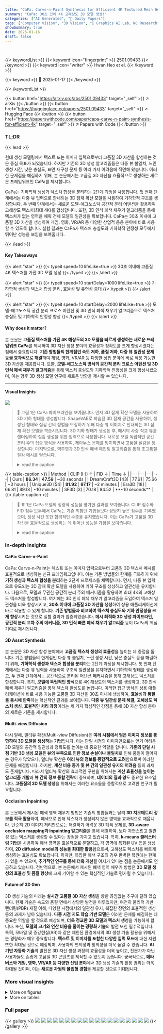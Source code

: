 ```yaml
---
title: "CaPa: Carve-n-Paint Synthesis for Efficient 4K Textured Mesh Generation"
summary: "CaPa: 30초 만에 4K 고해상도 3D 모델 생성!"
categories: ["AI Generated", "🤗 Daily Papers"]
tags: ["Computer Vision", "3D Vision", "🏢 Graphics AI Lab, NC Research",]
showSummary: true
date: 2025-01-16
draft: false
---
```


<br>

{{< keywordList >}}
{{< keyword icon="fingerprint" >}} 2501.09433 {{< /keyword >}}
{{< keyword icon="writer" >}} Hwan Heo et el. {{< /keyword >}}
 
{{< keyword >}} 🤗 2025-01-17 {{< /keyword >}}
 
{{< /keywordList >}}

{{< button href="https://arxiv.org/abs/2501.09433" target="_self" >}}
↗ arXiv
{{< /button >}}
{{< button href="https://huggingface.co/papers/2501.09433" target="_self" >}}
↗ Hugging Face
{{< /button >}}
{{< button href="https://paperswithcode.com/paper/capa-carve-n-paint-synthesis-for-efficient-4k" target="_self" >}}
↗ Papers with Code
{{< /button >}}




### TL;DR


{{< lead >}}

현대 생성 모델링에서 텍스트 또는 이미지 입력으로부터 고품질 3D 자산을 합성하는 것은 중심 목표가 되었습니다. 하지만 기존의 3D 생성 알고리즘들은 다중 뷰 불일치, 느린 생성 시간, 낮은 충실도, 표면 재구성 문제 등 여러 가지 어려움에 직면해 왔습니다. 이러한 문제점을 해결하기 위해, 본 논문에서는 고품질 3D 자산을 효율적으로 생성하는 새로운 프레임워크인 CaPa를 제시합니다.

CaPa는 기하학적 생성과 텍스처 합성을 분리하는 2단계 과정을 사용합니다. 첫 번째 단계에서는 다중 뷰 입력으로 안내되는 3D 잠재 확산 모델을 사용하여 기하학적 구조를 생성합니다. 두 번째 단계에서는 새로운 모델-애그노스틱 공간적 분리 어텐션을 활용하여 고해상도 텍스처(최대 4K)를 합성합니다. 또한, 3D 인식 폐색 채우기 알고리즘을 통해 텍스처가 없는 영역을 채워 전체 모델의 일관성을 확보합니다. CaPa는 30초 이내에 고품질 3D 자산을 생성하여 게임, 영화, VR/AR 등 다양한 상업적 응용 분야에 바로 사용할 수 있도록 합니다. 실험 결과는 CaPa가 텍스처 충실도와 기하학적 안정성 모두에서 뛰어난 성능을 보임을 보여줍니다.

{{< /lead >}}


#### Key Takeaways

{{< alert "star" >}}
{{< typeit speed=10 lifeLike=true >}} 30초 이내에 고품질 4K 텍스처를 가진 3D 모델 생성 {{< /typeit >}}
{{< /alert >}}

{{< alert "star" >}}
{{< typeit speed=10 startDelay=1000 lifeLike=true >}} 기하학적 생성과 텍스처 합성 분리, 효율성 및 유연성 증대 {{< /typeit >}}
{{< /alert >}}

{{< alert "star" >}}
{{< typeit speed=10 startDelay=2000 lifeLike=true >}} 모델-애그노스틱 공간 분리 크로스 어텐션 및 3D 인식 폐색 채우기 알고리즘으로 텍스처 충실도 및 기하학적 안정성 향상 {{< /typeit >}}
{{< /alert >}}

#### Why does it matter?
본 논문은 **고품질 텍스처를 가진 4K 해상도의 3D 모델을 빠르게 생성하는 새로운 프레임워크 CaPa**를 제시하여 3D 자산 생성 분야의 효율성과 정확도를 크게 향상시켰다는 점에서 중요합니다. **기존 방법들의 한계점인 속도 저하, 품질 저하, 다중 뷰 일관성 문제 등을 효과적으로 해결**하여 게임, 영화, VR/AR 등 다양한 상업 분야에 바로 적용 가능한 3D 자산을 제공합니다. 또한, **모델-애그노스틱 방식의 공간적 분리 크로스 어텐션 및 3D 인식 폐색 채우기 알고리즘**을 통해 텍스처 충실도와 기하학적 안정성을 크게 향상시켰으며, 이는 향후 3D 생성 모델 연구에 새로운 방향을 제시할 수 있습니다.

------
#### Visual Insights



![](https://arxiv.org/html/2501.09433/x1.png)

> 🔼 그림 1은 CaPa 파이프라인을 보여줍니다. 먼저 3D 잠재 확산 모델을 사용하여 3D 기하 형태를 생성합니다. ShapeVAE로 학습된 3D 잠재 공간을 사용하여, 생성된 형태와 질감 간의 정렬을 보장하기 위해 다중 뷰 이미지로 안내되는 3D 잠재 확산 모델을 학습시킵니다. 3D 기하 형태가 생성된 후, 메시의 사중 직교 뷰를 렌더링하여 질감 생성을 위한 입력으로 사용합니다. 새로운 모델 독립적인 공간 분리 주의 집중 방식을 사용하여, 제아누스 문제를 방지하면서 고품질 질감을 생성합니다. 마지막으로, 역투영과 3D 인식 폐색 페인팅 알고리즘을 통해 초고품질 질감 메시를 얻습니다.
> <details>
> <summary>read the caption</summary>
> Figure 1: CaPa pipeline. We first generate 3D geometry using a 3D latent diffusion model. Using the learned 3D latent space with ShapeVAE, we train a 3D Latent Diffusion Model that generates 3D geometries, guided by multi-view images to ensure alignment between the generated shape and texture. After the 3D geometry is created, we render four orthogonal views of the mesh, which serve as inputs for texture generation. To produce a high-quality texture while preventing the Janus problem, we utilize a novel, model-agnostic spatially decoupled attention. Finally, we obtain a hyper-quality textured mesh through back projection and a 3D-aware occlusion inpainting algorithm.
> </details>





{{< table-caption >}}
| Method | CLIP (I-I) ↑ | FID ↓ | Time ↓ |
|---|---|---|---|
| Ours | **86.34** | **47.56** | ~30 seconds |
| DreamCraft3D [43] | 77.61 | 75.66 | ~3 hours |
| Unique3D [54] | **81.92** | **67.17** | ~2 minutes |
| Era3D [18] | 66.81 | 89.18 | ~10 minutes |
| SF3D [3] | 70.18 | 84.52 | **~10 seconds** |{{< /table-caption >}}

> 🔼 표 1은 CaPa 모델의 정량적 성능을 평가한 결과를 보여줍니다. CLIP 점수와 FID 점수 모두에서 CaPa는 기존 최첨단 기법들보다 상당히 높은 점수를 기록했으며, 생성 시간 또한 합리적인 수준을 유지했습니다. 이는 CaPa가 고품질 3D 자산을 효율적으로 생성하는 데 뛰어난 성능을 가짐을 보여줍니다.
> <details>
> <summary>read the caption</summary>
> Table 1:  Quantitative results.  CaPa outperforms all the competitors by a significant margin in both CLIP score and FID score, with a reasonable generation time.
> </details>





### In-depth insights


#### CaPa: Carve-n-Paint
CaPa: Carve-n-Paint는 텍스트 또는 이미지 입력으로부터 고품질 3D 텍스처 메시를 효율적으로 생성하는 신규 프레임워크입니다. 이는 기존 방법들의 한계를 극복하기 위해 **기하 생성과 텍스처 합성을 분리**하는 2단계 프로세스를 채택합니다. 먼저, 다중 뷰 입력으로 유도되는 3D 잠재 확산 모델을 사용하여 기하 구조를 생성하고 일관성을 유지합니다. 다음으로, 모델과 무관한 공간적 분리 주의 메커니즘을 활용하여 최대 4K의 고해상도 텍스처를 합성합니다. 여기에는 3D 인식 폐색 채우기 알고리즘을 도입하여 텍스처 일관성을 더욱 향상시키고, **30초 이내에 고품질 3D 자산을 생성**하여 상용 애플리케이션에 바로 적용할 수 있게 합니다.  **기존 방법들과 비교하여 텍스처 충실도와 기하 안정성을 크게 향상**시키는 것으로 실험 결과가 입증되었습니다.  **메시 최적화 3D 생성 파이프라인, 공간적 분리 교차 주의 메커니즘, 3D 인식 빠른 폐색 채우기 알고리즘** 등이 CaPa의 핵심 기여로 제시됩니다.

#### 3D Asset Synthesis
본 논문은 3D 자산 합성 분야에서 **고품질 텍스처 생성의 효율성**을 높이는 데 중점을 둡니다. 기존 방법들의 한계점인 다중 뷰 불일치, 느린 생성 시간, 낮은 충실도 등을 해결하기 위해, **기하학적 생성과 텍스처 합성을 분리**하는 2단계 과정을 제시합니다. 첫 번째 단계에서는 다중 뷰 입력을 사용하여 구조적 일관성을 유지하면서 기하학적 형태를 생성하고, 두 번째 단계에서는 공간적으로 분리된 어텐션 메커니즘을 통해 고해상도 텍스처를 합성합니다. 특히, **모델에 독립적인 방식**으로 4K 해상도의 텍스처를 생성하고, 3D 인식 폐색 채우기 알고리즘을 통해 텍스처 완성도를 높입니다. 이러한 접근 방식은 상용 애플리케이션에 바로 사용 가능한 고품질 3D 자산을 30초 이내에 생성하여, **효율성과 품질을 동시에 만족**하는 혁신적인 결과를 보여줍니다.  **다중 뷰 일관성 문제 해결**, **고해상도 텍스처 생성**, **효율적인 처리 과정**이라는 세 가지 핵심적인 강점을 통해 3D 자산 합성 분야의 새로운 기준을 제시합니다.

#### Multi-view Diffusion
다시 말해, 멀티뷰 확산(Multi-view Diffusion)은 **여러 시점에서 얻은 이미지 정보를 통합하여 3D 모델을 생성하는 기법**입니다. 이는 단일 시점의 이미지만으로는 얻기 어려운 3D 모델의 공간적 일관성과 정확도를 높이는 데 중요한 역할을 합니다.  **기존의 단일 시점 기반 3D 생성 모델은 뷰의 부족으로 인한 정보 손실이나 불일치**로 인해 품질이 떨어지는 경우가 많았으나, 멀티뷰 확산은 **여러 뷰의 정보를 종합적으로 고려**함으로써 이러한 문제를 해결합니다. 하지만, **계산 비용 증가 및 뷰 간의 일관성 유지의 어려움** 등의 과제도 존재합니다.  따라서 멀티뷰 확산의 효과적인 구현을 위해서는 **계산 효율성을 높이는 알고리즘 개발**과 **뷰 간의 정보 통합 전략**이 중요하며, **데이터의 질과 양**도 중요한 요소입니다.  **고품질의 3D 모델 생성**을 위해서는 이러한 요소들을 종합적으로 고려한 연구가 필요합니다.

#### Occlusion Inpainting
본 논문에서 제시된 폐색 영역 채우기 방법은 기존의 방법들과는 달리 **3D 지오메트리 정보를 적극 활용**하여, 폐색으로 인해 텍스처가 생성되지 않은 영역을 효과적으로 채웁니다. 단순히 2D 이미지 처리만으로는 해결하기 어려운 3D 폐색 문제를, **3D-aware occlusion mapping과 inpainting 알고리즘**을 통해 해결하여, 보다 자연스럽고 일관성 있는 텍스처를 생성할 수 있다는 장점을 가지고 있습니다. 특히, **k-means 클러스터링 기법**을 사용하여 폐색 영역을 효율적으로 분할하고, 각 영역에 특화된 UV 맵을 생성하여, **2D diffusion model의 성능을 최대한 활용**함으로써, 고해상도 텍스처를 빠르게 생성하는 효율성도 확보합니다.  하지만, 복잡한 폐색 구조의 경우 완벽한 복원에는 한계가 있을 수 있으며, **추가적인 연구를 통해 더욱 개선**될 여지가 있다는 점을 논문에서도 언급하고 있습니다.  전반적으로, 본 논문에서 제시된 폐색 영역 채우기 방법은 **3D 모델 생성의 효율성 및 품질 향상**에 크게 기여할 수 있는 핵심적인 기술로 평가될 수 있습니다.

#### Future of 3D Gen
3D 생성 기술의 미래는 **실시간 고품질 3D 자산 생성**을 향한 끊임없는 추구에 달려 있습니다.  현재 기술은 속도와 품질 면에서 상당한 발전을 이루었지만, 여전히 물리적 기반 렌더링(PBR) 재질 이해, 다양한 시점에서의 일관성 유지, 복잡한 장면의 효율적인 생성 등의 과제가 남아 있습니다. **다중 시점 지도 학습 기반 모델**은 이러한 문제를 해결하는 데 중요한 역할을 할 것으로 예상되며, **더욱 정교한 3D 모델과 텍스처 생성**을 가능하게 합니다. 또한, **모델의 크기와 연산 비용을 줄이는 경량화 기술**의 발전 또한 필수적입니다. 특히, 모바일 및 증강현실(AR)과 같은 제한된 환경에서의 3D 생성 기술 활용을 위해서는 경량화가 매우 중요합니다.  **텍스트 및 이미지를 포함한 다양한 입력 모드**에 대한 지원 또한 확대될 것으로 예상되며, 사용자의 편의성과 창의성을 더욱 높일 수 있습니다.  **AI 기반 자동화 기술**의 발전은 3D 자산 생성 과정의 효율성을 더욱 높이고, 전문가가 아닌 사용자들도 손쉽게 고품질 3D 콘텐츠를 제작할 수 있도록 돕습니다.  궁극적으로, **메타버스와 게임, 영화, VR/AR 등 다양한 산업 분야**에서 3D 생성 기술의 활용 범위는 더욱 확대될 것이며, 이는 **새로운 차원의 몰입형 경험**을 제공할 것으로 기대됩니다.


### More visual insights

<details>
<summary>More on figures
</summary>


![](https://arxiv.org/html/2501.09433/x2.png)

> 🔼 그림 2는 CaPa 모델의 핵심 구성 요소인 공간적으로 분리된 크로스 어텐션(Spatially Decoupled Cross Attention) 메커니즘을 보여줍니다.  이 메커니즘은 주어진 3D 기하 구조에 대해 고품질의 다중 뷰 이미지를 생성하기 위해 설계되었으며, 모델과 무관하게(model-agnostic) 동작합니다.  기존의 다중 뷰 이미지 생성 방식과 달리, 노이즈 제거 U-Net 내부의 크로스 어텐션 과정에서 은닉 특징 채널(hidden feature channels)을 복제하여 각 복제된 채널이 특정 뷰에만 집중하도록 합니다. 이를 통해 각 뷰의 공간적 정보가 독립적으로 처리되면서도 일관성을 유지할 수 있습니다.  또한, 이러한 모델 독립적인 설계 덕분에 외부 ControlNet을 활용하여 입력 메시에 정렬된 텍스처를 생성하는 데 도움을 받을 수 있습니다.
> <details>
> <summary>read the caption</summary>
> Figure 2: Spatially Decoupled Cross Attention. To produce high-quality multi-view images for a given geometry, we design a model-agnostic Spatially Decoupled Cross Attention. During cross-attention in denoising U-Net, we replicate hidden feature channels so that each duplicated channels focuses solely on the designated view. Since the design is model-agnostic, we can utilize an external ControlNet to guide the textures aligned with the input mesh.
> </details>



![](https://arxiv.org/html/2501.09433/x3.png)

> 🔼 그림 3은 CaPa의 3D-Aware Occlusion Inpainting 알고리즘을 보여줍니다. 먼저, 텍스처가 생성되지 않은(occluded) 면들의 법선 벡터와 공간 좌표를 클러스터링합니다. 클러스터 중심을 새로운 뷰포인트로 사용하여 투영 매핑을 통해 특수한 UV 맵을 생성합니다. 이 UV 맵은 표면의 지역적 특징(surface locality)을 보존하여 2D 확산 기반의 인페인팅(inpainting)을 통해 텍스처가 없는 영역을 효과적으로 채울 수 있도록 합니다. 이 UV 맵은 오직 폐색 영역을 채우는 용도로만 사용됩니다.
> <details>
> <summary>read the caption</summary>
> Figure 3: 3D-Aware Occlusion Inpainting. First, we cluster the normal and spatial coordinates of the occluded face. Using clustered centers as viewpoints, we create specialized UV maps through projection mapping. This approach captures surface locality, allowing 2D diffusion-based inpainting to effectively fill occluded regions. Note that this UV map is utilized solely for occlusion.
> </details>



![](https://arxiv.org/html/2501.09433/extracted/6135590/figs/other_texture.png)

> 🔼 본 그림은 기존의 텍스처 생성 방법과 CaPa의 텍스처 생성 결과를 비교하여 CaPa의 우수성을 보여줍니다. 기존 방법들은 뷰 간의 일관성이 부족하여 Janus 문제(여러 얼굴이 나타나는 현상)가 발생했지만, CaPa는 독창적인 공간적 분리 어텐션(Spatially Decoupled Attention) 기법을 사용하여 이 문제를 효과적으로 해결하고 일관된 텍스처를 생성합니다. 이는  ID 일관성을 유지하면서 고품질 텍스처를 생성하는 CaPa의 능력을 시각적으로 보여줍니다.
> <details>
> <summary>read the caption</summary>
> Figure 4: Comparison of Texturing Method. Unlike prior works, CaPa effectively resolved the Janus problem with consistent ID.
> </details>



![](https://arxiv.org/html/2501.09433/x4.png)

> 🔼 이 그림은 CaPa를 최첨단 이미지 투 3D 변환 방법들과 비교하여, 생성된 3D 자산의 품질을 보여줍니다. 모든 자산은 공식 코드를 사용하여 다각형 메쉬로 변환되었습니다. CaPa는 특히 후면 및 측면 뷰에서 기하학적 안정성과 질감 품질 면에서 다른 방법들보다 훨씬 뛰어난 성능을 보여줍니다. 후면 및 측면 뷰의 시각적 충실도와 질감 일관성이 특히 향상되었습니다.
> <details>
> <summary>read the caption</summary>
> Figure 5: Qualitative Comparison of Image-to-3D Generation. We compare CaPa with state-of-the-art Image-to-3D methods. Here, all the assets are converted to polygonal mesh, using its official code. The proposed CaPa significantly outperforms both geometry stability and texture quality, especially for the back and side view’s visual fidelity and texture coherence.
> </details>



![](https://arxiv.org/html/2501.09433/x5.png)

> 🔼 그림 6은 CaPa 모델의 ablation study 결과를 보여줍니다. (a)는 다중 뷰 가이드를 사용했을 때 기하학적 품질이 크게 향상됨을 보여줍니다. (b)는 CaPa의 공간적으로 분리된 어텐션 메커니즘이 제이너스 문제(Janus problem)를 효과적으로 해결하고 고품질의 질감 일관성을 달성함을 보여줍니다. (c)는 CaPa의 폐색 보간법(occlusion inpainting)이 Paint3D [59] 논문에서 제시된 UV-ControlNet과 같은 기존의 보간법보다 성능이 우수함을 보여줍니다.
> <details>
> <summary>read the caption</summary>
> Figure 6: Ablation Study. (a) demonstrates that using multi-view guidance significantly increases the geometry quality. (b) shows our Spatially Decoupled Attention effectively resolves the Janus problem, achieving high-fidelity texture coherence, (c) reveals our occlusion inpainting outperforms previous inpainting methods like UV-ControlNet, presented in Paint3D [59].
> </details>



![](https://arxiv.org/html/2501.09433/extracted/6135590/figs/scalability.png)

> 🔼 그림 7은 CaPa의 확장성을 보여줍니다. (a)는 CaPa의 기본 결과물이고, (b)는 '오렌지색 소파, 오렌지색 과육'이라는 텍스트 프롬프트를 사용하여 3D 페인팅 결과를 보여줍니다. CaPa의 텍스처 생성은 3D 페인팅으로 매끄럽게 확장되어 생성된 자산을 스타일링합니다. (c)는 사전 훈련된 LoRA(풍선 스타일)를 추가적인 3D 특정 재훈련 없이 활용할 수 있도록 하는 CaPa의 모델 독립적 접근 방식을 보여줍니다.
> <details>
> <summary>read the caption</summary>
> Figure 7: Scalability of CaPa. (a) Original result of CaPa. (b) 3D inpainting result using text-prompt (“orange sofa, orange pulp”). CaPa’s texture generation extends smoothly to 3D inpainting, stylizing the generated asset. (c) CaPa w/ LoRA [14] adaptation. The model-agnostic approach allows CaPa to leverage pre-trained LoRA (balloon style) without additional 3D-specific retraining.
> </details>



![](https://arxiv.org/html/2501.09433/x6.png)

> 🔼 그림 8은 CaPa가 물리 기반 렌더링(PBR) 머티리얼을 분리할 수 있는 능력을 보여줍니다. 이 그림은 '도시', '스튜디오', '밤'의 세 가지 조명 조건에서 PBR 인식 생성 결과를 보여줍니다. Blender의 기본 환경 설정을 사용하여 생성되었습니다. CaPa는 다양한 조명 환경에 효과적으로 적응하여 PBR 인식 자산 생성의 잠재력을 강조합니다.  즉, CaPa가 생성한 3D 모델이 다양한 조명 환경에서도 일관된 외관을 유지하며, 물리 기반 렌더링(PBR) 머티리얼에 대한 이해도를 가지고 있음을 보여줍니다.
> <details>
> <summary>read the caption</summary>
> Figure 8: Result of the CaPa with PBR Understanding. We demonstrate CaPa’s capability for disentangling physically based rendering (PBR) materials. The figure shows PBR-aware generation results under various lighting conditions: ‘city,’ ‘studio,’ and ‘night,’ using Blender’s default environment settings [7]. As shown, CaPa effectively adapts to different light environments, highlighting its potential for PBR-aware asset generation.
> </details>



![](https://arxiv.org/html/2501.09433/x7.png)

> 🔼 그림 10은 CaPa의 추가적인 이미지-투-3D 결과를 보여줍니다. CaPa는 텍스트 및 비주얼 입력으로 다양한 물체를 생성할 수 있습니다. 결과는 다양한 범주에서 CaPa의 다양성을 보여주며, 실용적인 3D 자산 생성 방법론에서 중요한 발전을 이루었음을 보여줍니다.
> <details>
> <summary>read the caption</summary>
> Figure 9: Additional Image-to-3D Results of CaPa. CaPa can generate diverse objects from textual, and visual input. The result demonstrates our diversity across the various categories, marking a significant advancement in practical 3D asset generation methodologies.
> </details>



![](https://arxiv.org/html/2501.09433/x8.png)

> 🔼 이 그림은 CaPa 모델이 생성한 3D 모델의 품질을 기존 최첨단 방법들(Unique3D, Era3D, DreamCraft3D, SF3D)과 비교하여 보여줍니다. 특히 뒷면과 측면과 같이 가려진 부분에서 CaPa 모델이 기하학적 안정성과 질감의 정확성 측면에서 훨씬 우수한 성능을 보임을 시각적으로 보여줍니다.  각 모델의 정면, 측면, 후면 이미지를 비교하여 CaPa의 우수성을 강조합니다.  이를 통해 CaPa가 다양한 시점에서도 일관된 고품질 텍스처를 생성하며, 기존 방법들의 한계를 극복함을 확인할 수 있습니다.
> <details>
> <summary>read the caption</summary>
> Figure 10: Additional Comparison of Image-to-3D Generation. CaPa significantly outperforms both geometry stability and texture quality, especially for the back and side view’s visual fidelity and texture coherence.
> </details>



![](https://arxiv.org/html/2501.09433/x9.png)

> 🔼 그림 11은 제안된 공간적 분리 크로스 어텐션 메커니즘의 자누스 현상 방지 기능을 보여줍니다. 각 행은 (a) 공간적 분리 크로스 어텐션 적용, (b) 공간적 분리 크로스 어텐션 미적용, (c) 현재 뷰의 메시 렌더링을 각각 보여줍니다. 이 그림은 다양한 뷰에서 일관된 고품질 텍스처를 생성하는 데 있어서 공간적 분리 크로스 어텐션의 효과를 보여주는 추가적인 실험 결과입니다. 자누스 현상이란, 3D 모델의 서로 다른 뷰에서 텍스처가 불일치하는 현상을 말합니다.
> <details>
> <summary>read the caption</summary>
> Figure 11: Impact of Spatially Decoupled Cross Attention on Janus Artifacts. In this additional figure, We demonstrate the capability of Janus prevention in the proposed spatially decoupled cross-attention mechanism. Each row depicts, (a) with spatially decoupled cross attention, (b) without spatially decoupled cross attention, and (c) a mesh rendering of the current view, respectively.
> </details>



![](https://arxiv.org/html/2501.09433/x10.png)

> 🔼 그림 12는 세 가지 서로 다른 폐색 영역 채우기 방법의 정성적 결과를 보여줍니다. (a)는 논문에서 제안하는 3D-aware 폐색 영역 채우기 방법의 결과이고, (b)는 자동 뷰 선택 방법의 결과이며, (c)는 UV ControlNet을 사용한 결과입니다. 이 그림은 각 방법의 강점과 약점을 보여주고 3D 자산 생성에서 폐색 영역 처리의 중요성을 강조합니다. 특히, 다양한 물체에 대한 각 방법의 결과를 비교하여 어떤 방법이 복잡한 폐색 영역 처리에 더 적합한지 시각적으로 보여줍니다. 각 방법은 서로 다른 장점과 단점을 가지고 있으므로, 실제 응용 프로그램에서는 여러 가지 방법을 비교 분석하여 가장 적합한 방법을 선택하는 것이 중요합니다.
> <details>
> <summary>read the caption</summary>
> Figure 12: Qualitative results for different occlusion inpainting methods. (a) shows results from our 3D-aware occlusion inpainting method, (b) uses automatic view selection, and (c) employs UV ControlNet.
> </details>



![](https://arxiv.org/html/2501.09433/x11.png)

> 🔼 이 그림은 CaPa 모델이 텍스트 및 시각적 입력으로부터 다양한 3D 개체를 생성할 수 있음을 보여줍니다. 생성된 3D 모델들은 고해상도의 질감과 잘 정의된 기하학적 형태를 가지고 있으며, CaPa가 고품질의 텍스처와 정확한 기하학적 구조를 동시에 생성하는 데 뛰어난 성능을 가짐을 보여줍니다.
> <details>
> <summary>read the caption</summary>
> Figure 13: Text-to-3D Results of CaPa. CaPa can generate diverse objects from textual, and visual input. The result underscores CaPa’s strengths in generating high-resolution textures that align with well-defined geometries.
> </details>



![](https://arxiv.org/html/2501.09433/extracted/6135590/figs/remeshing_draft.png)

> 🔼 이 그림은 논문의 3D 메쉬 생성 알고리즘에 대한 후처리 과정인 리메싱(remeshing) 기법을 보여줍니다.  원본 다각형 메쉬(a)에서 사각형 면으로 구성된 리메싱 결과(b)와 삼각형 면으로 구성된 리메싱 결과(c)를 비교하여 보여줍니다. 리메싱은 3D 자산을 다양한 응용 프로그램에 실제로 사용하기 위해 기하학적 품질을 향상시키는 과정입니다.  (b)와 (c)의 결과는 다양한 응용 프로그램에 적합한 고품질 메쉬를 얻기 위한 사각형과 삼각형 메쉬의 각각의 장단점을 보여주는 것을 목표로 합니다.
> <details>
> <summary>read the caption</summary>
> Figure 14: Results of Our Remeshing Algorithm. We employ a carefully designed remeshing scheme after geometry generation for better practical usage for broader applications. (a) shows the original polygonal mesh, (b) shows remeshed output of quadrilateral faces, and (c) shows remeshed output of triangular faces.
> </details>



</details>




<details>
<summary>More on tables
</summary>


{{< table-caption >}}
| Method | FID ↓ | KID ↓ | Time ↓ |
|---|---|---|---|
| Ours | **55.23** | **13.46** | ~**5 sec.** |
| Automatic View-Selection [5] | **62.31** | **15.83** | ~20 sec. |
| UV-ControlNet [59] | 128.71 | 37.38 | ~**5 sec.** |{{< /table-caption >}}
> 🔼 표 2는 3D-aware occlusion inpainting 기법의 정량적 비교 결과를 보여줍니다. 제안된 방법은 최소한의 의미론적 드리프트(semantic drift)로 폐색 영역을 복원하고 문맥적 정렬(contextual alignment)을 효율적으로 개선합니다.  기존 방법들과 비교하여 FID와 KID 점수를 통해 정량적으로 성능을 평가합니다. FID와 KID 점수가 낮을수록 이미지 품질이 좋음을 의미합니다.
> <details>
> <summary>read the caption</summary>
> Table 2:  Quantitative Comparison of Occlusion Inpainting.  Our 3D-aware inpainting restores occlusions with minimal semantic drift and improves contextual alignment efficiently.
> </details>

{{< table-caption >}}
| Method | CLIP (N-I) ↑ | 
|---|---| 
| w/ Spatially Decoupled Attention | **85.37** | 
| w/o Spatially Decoupled Attention | 81.28 | {{< /table-caption >}}
> 🔼 이 표는 CaPa 모델의 멀티뷰 일관성(multi-view consistency)을 정량적으로 평가한 결과를 보여줍니다.  Janus 문제(여러 뷰에서 텍스처가 불일치하는 현상)를 완화하기 위한 CaPa의 공간적 분리 주의집중(Spatially Decoupled Attention) 메커니즘의 효과를 CLIP 점수를 사용하여 측정했습니다. 렌더링된 노말(normal)과 텍스처 간의 CLIP 유사도 점수를 계산하여 멀티뷰 일관성을 평가했습니다.  공간적 분리 주의집중 메커니즘을 사용했을 때와 사용하지 않았을 때의 CLIP 점수 차이를 통해 Janus 문제 해결에 대한 정량적 분석을 수행했습니다.
> <details>
> <summary>read the caption</summary>
> Table 3:  Quantitative analysis of Janus Artifacts, measuring a CLIP score between rendered normals and textures across random views.
> </details>

</details>




### Full paper

{{< gallery >}}
<img src="paper_images/1.png" class="grid-w50 md:grid-w33 xl:grid-w25" />
<img src="paper_images/2.png" class="grid-w50 md:grid-w33 xl:grid-w25" />
<img src="paper_images/3.png" class="grid-w50 md:grid-w33 xl:grid-w25" />
<img src="paper_images/4.png" class="grid-w50 md:grid-w33 xl:grid-w25" />
<img src="paper_images/5.png" class="grid-w50 md:grid-w33 xl:grid-w25" />
<img src="paper_images/6.png" class="grid-w50 md:grid-w33 xl:grid-w25" />
<img src="paper_images/7.png" class="grid-w50 md:grid-w33 xl:grid-w25" />
<img src="paper_images/8.png" class="grid-w50 md:grid-w33 xl:grid-w25" />
<img src="paper_images/9.png" class="grid-w50 md:grid-w33 xl:grid-w25" />
<img src="paper_images/10.png" class="grid-w50 md:grid-w33 xl:grid-w25" />
<img src="paper_images/11.png" class="grid-w50 md:grid-w33 xl:grid-w25" />
<img src="paper_images/12.png" class="grid-w50 md:grid-w33 xl:grid-w25" />
<img src="paper_images/13.png" class="grid-w50 md:grid-w33 xl:grid-w25" />
<img src="paper_images/14.png" class="grid-w50 md:grid-w33 xl:grid-w25" />
<img src="paper_images/15.png" class="grid-w50 md:grid-w33 xl:grid-w25" />
<img src="paper_images/16.png" class="grid-w50 md:grid-w33 xl:grid-w25" />
<img src="paper_images/17.png" class="grid-w50 md:grid-w33 xl:grid-w25" />
<img src="paper_images/18.png" class="grid-w50 md:grid-w33 xl:grid-w25" />
<img src="paper_images/19.png" class="grid-w50 md:grid-w33 xl:grid-w25" />
{{< /gallery >}}
